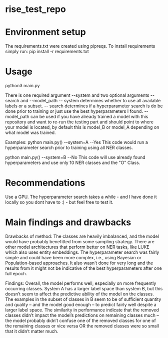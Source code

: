 # rise_test_repo

# Environment setup
The requirements.txt were created using pipreqs. To install requirements simply run:
pip install -r requirements.txt

# Usage
python3 main.py

There is one required argument --system and two optional arguments --search and --model_path
-- system determines whether to use all available labels or a subset.
-- search determines if a hyperparameter search is do be done prior to training or just use the best hyperparameters I found.
-- model_path can be used if you have already trained a model with this repository and want to re-run the testing part and should point to where your model is located, by default this is model_B or model_A depending on what model was trained.

Examples:
python main.py() --system=A --Yes
This code would run a hyperparameter search prior to training using all NER classes.

python main.py() --system=B --No
This code will use already found hyperparameters and use only 10 NER classes and the "O" Class.

# Recommendations
Use a GPU.
The hyperparameter search takes a while - and I have done it locally so you dont have to :) - but feel free to test it.



# Main findings and drawbacks
Drawbacks of method:
The classes are heavily imbalanced, and the model would have probably benefitted from some sampling strategy.
There are other model architectures that perform better on NER tasks, like LUKE which also uses entity embeddings.
The hyperparameter search was fairly simple and could have been more complex, i.e., using Bayesian or Population-based approaches. It also wasn’t done for very long and the results from it might not be indicative of the best hyperparameters after one full epoch.

Findings:
Overall, the model performs well, especially on more frequently occurring classes.
System A has a larger label space than system B, but this doesn’t seem to affect the predictive ability of the model on the classes. The examples in the subset of classes in B seem to be of sufficient quantity and quality – and the model good enough – to predict fairly well despite a larger label space. 
The similarity in performance indicate that the removed classes didn’t impact the model’s predictions on remaining classes much – the model probably didn’t confuse one of the removed classes for one of the remaining classes or vice versa OR the removed classes were so small that it didn’t matter much.







